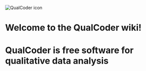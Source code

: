 ![QualCoder icon](https://qualcoder.files.whttps://qualcoder.files.wordpress.com/2019/01/qualcoder.png?resize=219%2C219ordpress.com/2019/01/qualcoder.png?resize=219%2C219)

# Welcome to the QualCoder wiki!
# QualCoder is free software for qualitative data analysis 

